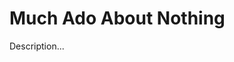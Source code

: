 <!-- ======================================================================
--- Search engine
title:          Much Ado About Nothing
keywords:       much, ado, nothing, comedy
description:    Much Ado About Nothing by William Shakespeare.
--- Menu system
order:          100
text:           Much Ado About Nothing
hidden:         false
umbel:          false
--- Page properties
id:             
document:       
layout:         layout-2-left
$-left:         play-list
searchable:     true
======================================================================= -->

# Much Ado About Nothing

Description...

